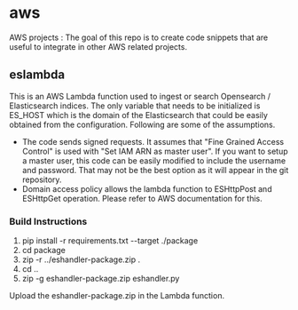 # aws
AWS projects : The goal of this repo is to create code snippets that are useful to integrate in other AWS related projects. 

## eslambda

This is an AWS Lambda function used to ingest or search Opensearch / Elasticsearch indices. The only variable that needs to be initialized is ES_HOST which is the domain of the Elasticsearch that could be easily obtained from the configuration. Following are some of the assumptions.

- The code sends signed requests. It assumes that "Fine Grained Access Control" is used with "Set IAM ARN as master user". If you want to setup a master user, this code can be easily modified to include the username and password. That may not be the best option as it will appear in the git repository.
- Domain access policy allows the lambda function to ESHttpPost and ESHttpGet operation. Please refer to AWS documentation for this.

### Build Instructions

1. pip install -r requirements.txt --target ./package
2. cd package
3. zip -r ../eshandler-package.zip .
4. cd ..
5. zip -g eshandler-package.zip eshandler.py

Upload the eshandler-package.zip in the Lambda function.

